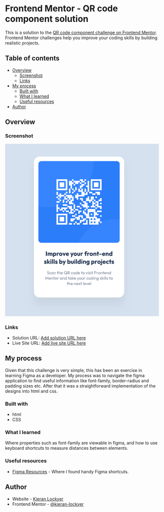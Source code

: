 # Frontend Mentor - QR code component solution

This is a solution to the [QR code component challenge on Frontend Mentor](https://www.frontendmentor.io/challenges/qr-code-component-iux_sIO_H). Frontend Mentor challenges help you improve your coding skills by building realistic projects. 

## Table of contents

- [Overview](#overview)
  - [Screenshot](#screenshot)
  - [Links](#links)
- [My process](#my-process)
  - [Built with](#built-with)
  - [What I learned](#what-i-learned)
  - [Useful resources](#useful-resources)
- [Author](#author)


## Overview

### Screenshot
![img.png](img.png)

### Links

- Solution URL: [Add solution URL here](https://github.com/kieran-lockyer/qr-code-component)
- Live Site URL: [Add live site URL here](https://qr-code-component-beta-five.vercel.app/)

## My process
Given that this challenge is very simple, this has been an exercise in learning Figma as a developer.
My process was to navigate the figma application to find useful information like font-family, border-radius and padding sizes etc.
After that it was a straightforward implementation of the designs into html and css.

### Built with

- html
- CSS

### What I learned

Where properties such as font-family are viewable in figma, and how to use keyboard shortcuts to measure distances between elements.

### Useful resources

- [Figma Resources](https://help.figma.com/hc/en-us/articles/360039956974-Measure-distances-between-layers) - Where I found handy Figma shortcuts.

## Author

- Website - [Kieran Lockyer](www.kieranlockyer.com.au)
- Frontend Mentor - [@kieran-lockyer](https://www.frontendmentor.io/profile/kieran-lockyer)
